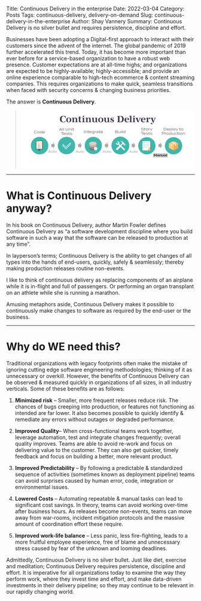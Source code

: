 Title: Continuous Delivery in the enterprise
Date: 2022-03-04
Category: Posts
Tags: continuous-delivery, delivery-on-demand
Slug: continuous-delivery-in-the-enterprise
Author: Shay Vannery
Summary: Continuous Delivery is no silver bullet and requires persistence, discipline and effort.

Businesses have been adopting a Digital-first approach to interact with their customers since the advent of the internet. The global pandemic of 2019 further accelerated this trend. Today, it has become more important than ever before for a service-based organization to have a robust web presence. Customer expectations are at all-time highs; and organizations are expected to be highly-available; highly-accessible; and provide an online experience comparable to high-tech ecommerce & content streaming companies. This requires organizations to make quick, seamless transitions when faced with security concerns & changing business priorities.

The answer is **Continuous Delivery**.

> ![Continuous Delivery](../images/continuous-delivery-in-the-enterprise-1.png)

---
 
# What is Continuous Delivery anyway?

In his book on Continuous Delivery, author Martin Fowler defines Continuous Delivery as “a software development discipline where you build software in such a way that the software can be released to production at any time”.

In layperson’s terms; Continuous Delivery is the ability to get changes of all types into the hands of end-users, quickly, safely & seamlessly; thereby making production releases routine non-events. 

I like to think of continuous delivery as replacing components of an airplane while it is in-flight and full of passengers. Or performing an organ transplant on an athlete while she is running a marathon. 

Amusing metaphors aside, Continuous Delivery makes it possible to continuously make changes to software as required by the end-user or the business.

---

# Why do WE need this?

Traditional organizations with legacy footprints often make the mistake of ignoring cutting edge software engineering methodologies; thinking of it as unnecessary or overkill. However, the benefits of Continuous Delivery can be observed & measured quickly in organizations of all sizes, in all industry verticals. Some of these benefits are as follows:

1.	**Minimized risk** – Smaller, more frequent releases reduce risk. The chances of bugs creeping into production, or features not functioning as intended are far lower. It also becomes possible to quickly identify & remediate any errors without outages or degraded performance.

2.	**Improved Quality**– When cross-functional teams work together, leverage automation, test and integrate changes frequently; overall quality improves. Teams are able to avoid re-work and focus on delivering value to the customer. They can also get quicker, timely feedback and focus on building a better, more relevant product.

3.	**Improved Predictability** – By following a predictable & standardized sequence of activities (sometimes known as deployment pipeline) teams can avoid surprises caused by human error, code, integration or environmental issues. 

4.	**Lowered Costs** – Automating repeatable & manual tasks can lead to significant cost savings. In theory, teams can avoid working over-time after business hours. As releases become non-events, teams can move away from war-rooms, incident mitigation protocols and the massive amount of coordination effort these require. 

5.	**Improved work-life balance** – Less panic, less fire-fighting, leads to a more fruitful employee experience, free of blame and unnecessary stress caused by fear of the unknown and looming deadlines. 

Admittedly, Continuous Delivery is no silver bullet. Just like diet, exercise and meditation; Continuous Delivery requires persistence, discipline and effort. It is imperative for all organizations today to examine the way they perform work, where they invest time and effort, and make data-driven investments in their delivery pipeline; so they may continue to be relevant in our rapidly changing world.  

